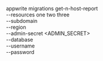 appwrite migrations get-n-host-report \
    --resources one two three \
    --subdomain <SUBDOMAIN> \
    --region <REGION> \
    --admin-secret <ADMIN_SECRET> \
    --database <DATABASE> \
    --username <USERNAME> \
    --password <PASSWORD>
